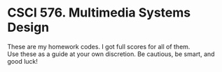 # CSCI 576. Multimedia Systems Design

These are my homework codes. I got full scores for all of them. <br>
Use these as a guide at your own discretion. Be cautious, be smart, and good luck!

